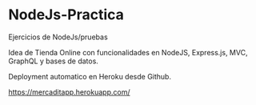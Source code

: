# NodeJs-Practica
Ejercicios de NodeJs/pruebas

Idea de Tienda Online con funcionalidades en NodeJS, Express.js, MVC, GraphQL y bases de datos.

Deployment automatico en Heroku desde Github. 


https://mercaditapp.herokuapp.com/